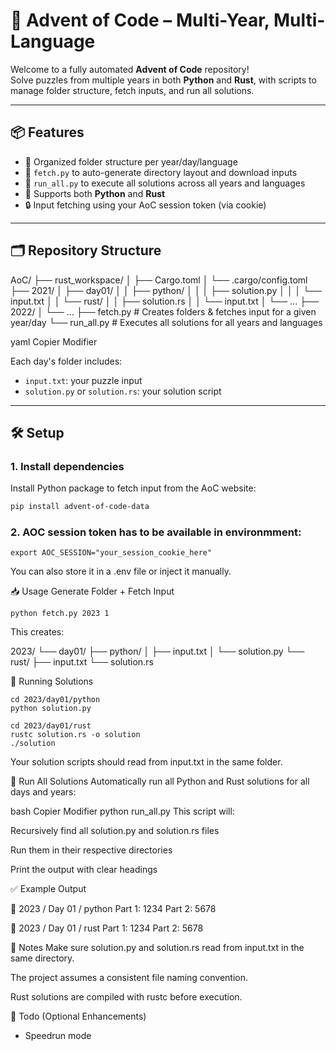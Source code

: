 # 🎄 Advent of Code – Multi-Year, Multi-Language

Welcome to a fully automated **Advent of Code** repository!  
Solve puzzles from multiple years in both **Python** and **Rust**, with scripts to manage folder structure, fetch inputs, and run all solutions.

---

## 📦 Features

- 📁 Organized folder structure per year/day/language  
- 🤖 `fetch.py` to auto-generate directory layout and download inputs  
- 🚀 `run_all.py` to execute all solutions across all years and languages  
- 🧪 Supports both **Python** and **Rust**  
- 🔒 Input fetching using your AoC session token (via cookie)

---

## 🗂️ Repository Structure

AoC/
├── rust_workspace/
│   ├── Cargo.toml
│   └── .cargo/config.toml
├── 2021/
│ ├── day01/
│ │ ├── python/
│ │ │ ├── solution.py
│ │ │ └── input.txt
│ │ └── rust/
│ │ ├── solution.rs
│ │ └── input.txt
│ └── ...
├── 2022/
│ └── ...
├── fetch.py # Creates folders & fetches input for a given year/day
└── run_all.py # Executes all solutions for all years and languages

yaml
Copier
Modifier

Each day's folder includes:
- `input.txt`: your puzzle input  
- `solution.py` or `solution.rs`: your solution script

---

## 🛠️ Setup

### 1. Install dependencies

Install Python package to fetch input from the AoC website:

```bash
pip install advent-of-code-data
```

### 2. AOC session token has to be available in environmment:
```
export AOC_SESSION="your_session_cookie_here"
```
You can also store it in a .env file or inject it manually.

📥 Usage
Generate Folder + Fetch Input
```
python fetch.py 2023 1
```
This creates:

2023/
└── day01/
    ├── python/
    │   ├── input.txt
    │   └── solution.py
    └── rust/
        ├── input.txt
        └── solution.rs

🚀 Running Solutions
```
cd 2023/day01/python
python solution.py
```

```
cd 2023/day01/rust
rustc solution.rs -o solution
./solution
```

Your solution scripts should read from input.txt in the same folder.

🔁 Run All Solutions
Automatically run all Python and Rust solutions for all days and years:

bash
Copier
Modifier
python run_all.py
This script will:

Recursively find all solution.py and solution.rs files

Run them in their respective directories

Print the output with clear headings

✅ Example Output

📅 2023 / Day 01 / python
Part 1: 1234
Part 2: 5678

📅 2023 / Day 01 / rust
Part 1: 1234
Part 2: 5678

📌 Notes
Make sure solution.py and solution.rs read from input.txt in the same directory.

The project assumes a consistent file naming convention.

Rust solutions are compiled with rustc before execution.

🎯 Todo (Optional Enhancements)
 - Speedrun mode
